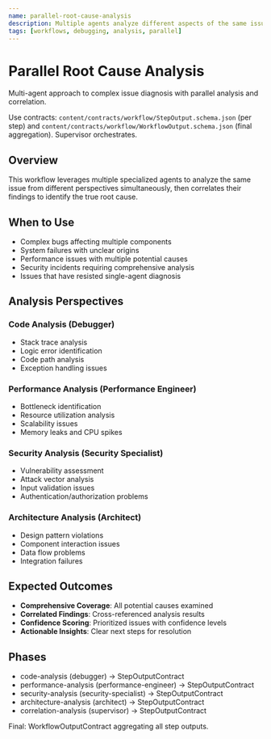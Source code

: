 ```yaml
---
name: parallel-root-cause-analysis
description: Multiple agents analyze different aspects of the same issue in parallel
tags: [workflows, debugging, analysis, parallel]
---
```


# Parallel Root Cause Analysis

Multi-agent approach to complex issue diagnosis with parallel analysis and correlation.

Use contracts: `content/contracts/workflow/StepOutput.schema.json` (per step) and `content/contracts/workflow/WorkflowOutput.schema.json` (final aggregation). Supervisor orchestrates.

## Overview

This workflow leverages multiple specialized agents to analyze the same issue from different perspectives simultaneously, then correlates their findings to identify the true root cause.

## When to Use

- Complex bugs affecting multiple components
- System failures with unclear origins
- Performance issues with multiple potential causes
- Security incidents requiring comprehensive analysis
- Issues that have resisted single-agent diagnosis

## Analysis Perspectives

### Code Analysis (Debugger)
- Stack trace analysis
- Logic error identification
- Code path analysis
- Exception handling issues

### Performance Analysis (Performance Engineer)
- Bottleneck identification
- Resource utilization analysis
- Scalability issues
- Memory leaks and CPU spikes

### Security Analysis (Security Specialist)
- Vulnerability assessment
- Attack vector analysis
- Input validation issues
- Authentication/authorization problems

### Architecture Analysis (Architect)
- Design pattern violations
- Component interaction issues
- Data flow problems
- Integration failures

## Expected Outcomes

- **Comprehensive Coverage**: All potential causes examined
- **Correlated Findings**: Cross-referenced analysis results
- **Confidence Scoring**: Prioritized issues with confidence levels
- **Actionable Insights**: Clear next steps for resolution

## Phases

- code-analysis (debugger) → StepOutputContract
- performance-analysis (performance-engineer) → StepOutputContract
- security-analysis (security-specialist) → StepOutputContract
- architecture-analysis (architect) → StepOutputContract
- correlation-analysis (supervisor) → StepOutputContract

Final: WorkflowOutputContract aggregating all step outputs.

 
